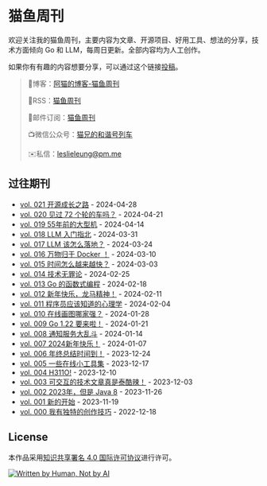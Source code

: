 # 猫鱼周刊

欢迎关注我的猫鱼周刊，主要内容为文章、开源项目、好用工具、想法的分享，技术方面倾向 Go 和 LLM，每周日更新。全部内容均为人工创作。

如果你有有趣的内容想要分享，可以通过这个链接[投稿](https://github.com/LeslieLeung/cat-fish-weekly/issues/new?assignees=LeslieLeung&labels=&projects=&template=recommendations.md)。

> 📝博客：[阿猫的博客-猫鱼周刊](https://ameow.xyz/categories/weekly)
>
> 📡RSS：[猫鱼周刊](https://ameow.xyz/feed/categories/weekly.xml)
>
> 📮邮件订阅：[猫鱼周刊](https://quail.ink/ameow)
>
> 📺微信公众号：[猫兄的和谐号列车](http://img.ameow.xyz/202401141448662.png)
>
> ✉️私信：[leslieleung@pm.me](mailto:leslieleung@pm.me)

## 过往期刊

- [vol. 021 开源成长之路](https://ameow.xyz/archives/weekly-021) - 2024-04-28
- [vol. 020 见过 72 个轮的车吗？](https://ameow.xyz/archives/weekly-020) - 2024-04-21
- [vol. 019 55年前的大型机](https://ameow.xyz/archives/weekly-019) - 2024-04-14
- [vol. 018 LLM 入门指北](https://ameow.xyz/archives/weekly-018) - 2024-03-31
- [vol. 017 LLM 该怎么落地？](https://ameow.xyz/archives/weekly-017) - 2024-03-24
- [vol. 016 万物归于 Docker ！](https://ameow.xyz/archives/weekly-016) - 2024-03-10
- [vol. 015 时间怎么越来越快？](https://ameow.xyz/archives/weekly-015) - 2024-03-03
- [vol. 014 技术无罪论](https://ameow.xyz/archives/weekly-014) - 2024-02-25
- [vol. 013 Go 的函数式编程](https://ameow.xyz/archives/weekly-013) - 2024-02-18
- [vol. 012 新年快乐，龙马精神！](https://ameow.xyz/archives/weekly-012) - 2024-02-11
- [vol. 011 程序员应该知道的心理学](https://ameow.xyz/archives/weekly-011) - 2024-02-04
- [vol. 010 在线画图哪家强？](https://ameow.xyz/archives/weekly-010) - 2024-01-28
- [vol. 009 Go 1.22 要来啦！](https://ameow.xyz/archives/weekly-009) - 2024-01-21
- [vol. 008 通知服务大乱斗](https://ameow.xyz/archives/weekly-008) - 2024-01-14
- [vol. 007 2024新年快乐！](https://ameow.xyz/archives/weekly-007) - 2024-01-07
- [vol. 006 年终总结时间到！](https://ameow.xyz/archives/weekly-006) - 2023-12-24
- [vol. 005 一些在线小工具集](https://ameow.xyz/archives/weekly-005) - 2023-12-17
- [vol. 004 H311O!](https://ameow.xyz/archives/weekly-004) - 2023-12-10
- [vol. 003 可交互的技术文章真是泰酷辣！](https://ameow.xyz/archives/weekly-003) - 2023-12-03
- [vol. 002 2023年，但是 Java 8](https://ameow.xyz/archives/weekly-002) - 2023-11-26
- [vol. 001 新的开始](https://ameow.xyz/archives/weekly-001) - 2023-11-19
- [vol. 000 我有独特的创作技巧](https://ameow.xyz/archives/weekly-000) - 2022-12-18


## License
本作品采用[知识共享署名 4.0 国际许可协议](http://creativecommons.org/licenses/by/4.0/)进行许可。

<a href="https://notbyai.fyi"><img src="https://img.ameow.xyz/202311192112248.svg" alt="Written by Human, Not by AI"></a>